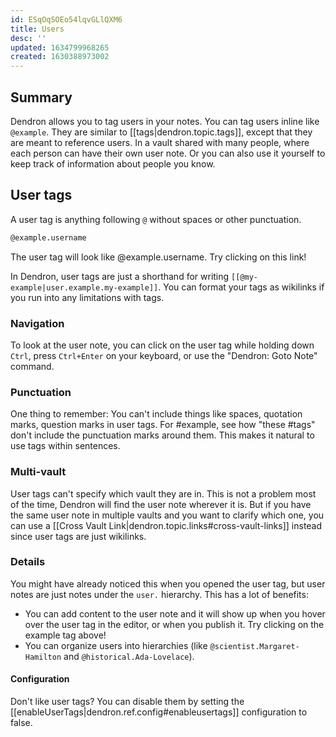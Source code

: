 ```yaml
---
id: ESqOqSOEo54lqvGLlQXM6
title: Users
desc: ''
updated: 1634799968265
created: 1630388973002
---
```


## Summary

Dendron allows you to tag users in your notes. You can tag users inline like `@example`. They are similar to [[tags|dendron.topic.tags]], except that they are meant to reference users. In a vault shared with many people, where each person can have their own user note. Or you can also use it yourself to keep track of information about people you know.

## User tags

A user tag is anything following `@` without spaces or other punctuation.

```md
@example.username
```

The user tag will look like @example.username. Try clicking on this link!

In Dendron, user tags are just a shorthand for writing `[[@my-example|user.example.my-example]]`. You can format your tags as wikilinks if you run into any limitations with tags.


### Navigation

To look at the user note, you can click on the user tag while holding down `Ctrl`, press `Ctrl+Enter` on your keyboard, or use the "Dendron: Goto Note" command.

### Punctuation

One thing to remember: You can't include things like spaces, quotation marks,
question marks in user tags. For #example, see how "these #tags" don't include
the punctuation marks around them. This makes it natural to use tags within
sentences.

### Multi-vault

User tags can't specify which vault they are in. This is not a problem most of the
time, Dendron will find the user note wherever it is. But if you have the
same user note in multiple vaults and you want to clarify which one, you can use a
[[Cross Vault Link|dendron.topic.links#cross-vault-links]] instead since user tags
are just wikilinks.


### Details
You might have already noticed this when you opened the user tag, but user notes are
just notes under the `user.` hierarchy. This has a lot of benefits:

<!-- -   You can use commands like [[Rename Note|dendron.topic.commands#rename-note]] or [[Refactor Hierarchy|dendron.topic.commands#refactor-hierarchy]] to rename or reorganize your tags, and it will update all notes where these tags were used. -->
- You can add content to the user note and it will show up when you hover over the user tag in the editor, or when you publish it. Try clicking on the example tag above!
- You can organize users into hierarchies (like `@scientist.Margaret-Hamilton` and `@historical.Ada-Lovelace`).

#### Configuration

Don't like user tags? You can disable them by setting the [[enableUserTags|dendron.ref.config#enableusertags]] configuration to false.
